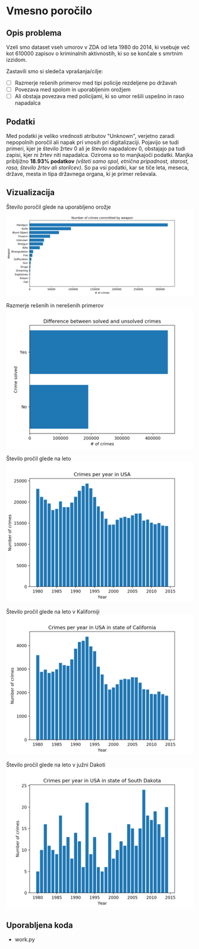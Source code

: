 # Vmesno poročilo

## Opis problema

Vzeli smo dataset vseh umorov v ZDA od leta 1980 do 2014, ki vsebuje več kot 610000 zapisov o kriminalnih aktivnostih,
ki so se končale s smrtnim izzidom.

Zastavili smo si sledeča vprašanja/cilje:
- [ ] Razmerje rešenih primerov med tipi policije rezdeljene po državah
- [ ] Povezava med spolom in uporabljenim orožjem
- [ ] Ali obstaja povezava med policijami, ki so umor rešili uspešno in raso napadalca

## Podatki

Med podatki je veliko vrednosti atributov "Unknown", verjetno zaradi nepopolnih poročil ali napak pri vnosih pri digitalizaciji.
Pojavijo se tudi primeri, kjer je število žrtev 0 ali je število napadalcev 0, obstajajo pa tudi zapisi, kjer ni
žrtev niti napadalca. Oziroma so to manjkajoči podatki. Manjka pribljižno **18.93% podatkov** _(všteti samo spol, etnična
pripadnost, starost, rasa, število žrtev ali storilcev)_. So pa vsi podatki, kar se tiče leta, meseca, države, mesta in tipa
državnega organa, ki je primer reševala.

## Vizualizacija

Število poročil glede na uporabljeno orožje
![Number of crimes committed with weapon](pictures/crimes_by_weapon.png)

Razmerje rešenih in nerešenih primerov
![Number of crimes committed with weapon](pictures/crime_solved.png)

Število pročil glede na leto
![Number of crimes committed with weapon](pictures/crimes_per_year.png)

Število pročil glede na leto v Kaliforniji
![Number of crimes committed with weapon](pictures/crimes_per_year_california.png)

Število pročil glede na leto v južni Dakoti
![Number of crimes committed with weapon](pictures/crimes_per_year_south_dakota.png)

## Uporabljena koda

* work.py